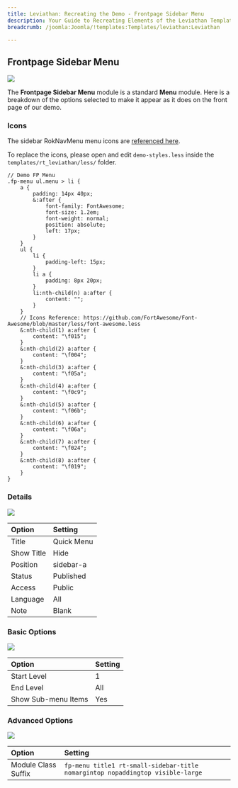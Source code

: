 ```yaml
---
title: Leviathan: Recreating the Demo - Frontpage Sidebar Menu
description: Your Guide to Recreating Elements of the Leviathan Template for Joomla
breadcrumb: /joomla:Joomla/!templates:Templates/leviathan:Leviathan

---
```


Frontpage Sidebar Menu
----
![][demo]

The **Frontpage Sidebar Menu** module is a standard **Menu** module. Here is a breakdown of the options selected to make it appear as it does on the front page of our demo.

### Icons
The sidebar RokNavMenu menu icons are [referenced here][font].

To replace the icons, please open and edit `demo-styles.less` inside the `templates/rt_leviathan/less/` folder.

~~~
// Demo FP Menu
.fp-menu ul.menu > li {
    a {
        padding: 14px 40px;
        &:after {
            font-family: FontAwesome;
            font-size: 1.2em;
            font-weight: normal;
            position: absolute;
            left: 17px;
        }
    }
    ul {
        li {
            padding-left: 15px;
        }
        li a {
            padding: 8px 20px;
        }
        li:nth-child(n) a:after {
            content: "";
        }
    }
    // Icons Reference: https://github.com/FortAwesome/Font-Awesome/blob/master/less/font-awesome.less
    &:nth-child(1) a:after {
        content: "\f015";
    }
    &:nth-child(2) a:after {
        content: "\f004";
    }
    &:nth-child(3) a:after {
        content: "\f05a";
    }
    &:nth-child(4) a:after {
        content: "\f0c9";
    }
    &:nth-child(5) a:after {
        content: "\f06b";
    }
    &:nth-child(6) a:after {
        content: "\f06a";
    }
    &:nth-child(7) a:after {
        content: "\f024";
    }
    &:nth-child(8) a:after {
        content: "\f019";
    }                          
}
~~~

### Details
![][demo2]

| Option            | Setting         |  
| :---------------- | :-------------- |  
| Title             | Quick Menu      |  
| Show Title        | Hide            |  
| Position          | sidebar-a       |  
| Status            | Published       |  
| Access            | Public          |   
| Language          | All             |  
| Note              | Blank           |  

### Basic Options
![][demo3]

| Option              | Setting          |  
| :------------------ | :--------------- |  
| Start Level         | 1                |  
| End Level           | All              |  
| Show Sub-menu Items | Yes              |  

### Advanced Options
![][demo4]

| Option              | Setting                                                                        |  
| :------------------ | :----------------------------------------------------------------------------- |  
| Module Class Suffix | `fp-menu title1 rt-small-sidebar-title nomargintop nopaddingtop visible-large` |  

[demo]: assets/demo_10.jpeg
[demo2]: assets/quick_1.jpeg
[demo3]: assets/quick_2.jpeg
[demo4]: assets/quick_3.jpeg
[font]: https://github.com/FortAwesome/Font-Awesome/blob/master/less/font-awesome.less